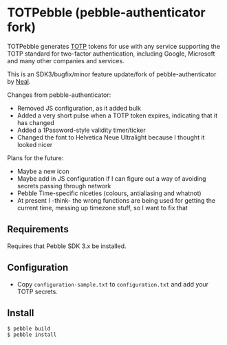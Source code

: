 # TOTPebble (pebble-authenticator fork)

TOTPebble generates [TOTP](http://en.wikipedia.org/wiki/Time-based_One-time_Password_Algorithm) tokens for use with any service supporting the TOTP standard for two-factor authentication, including Google, Microsoft and many other companies and services.

This is an SDK3/bugfix/minor feature update/fork of pebble-authenticator by [Neal](https://github.com/Neal).

Changes from pebble-authenticator:
* Removed JS configuration, as it added bulk
* Added a very short pulse when a TOTP token expires, indicating that it has changed
* Added a 1Password-style validity timer/ticker
* Changed the font to Helvetica Neue Ultralight because I thought it looked nicer

Plans for the future:
* Maybe a new icon
* Maybe add in JS configuration if I can figure out a way of avoiding secrets passing through network
* Pebble Time-specific niceties (colours, antialiasing and whatnot)
* At present I -think- the wrong functions are being used for getting the current time, messing up timezone stuff, so I want to fix that

## Requirements

Requires that Pebble SDK 3.x be installed.

## Configuration

* Copy `configuration-sample.txt` to `configuration.txt` and add your TOTP secrets.

## Install

	$ pebble build
	$ pebble install
